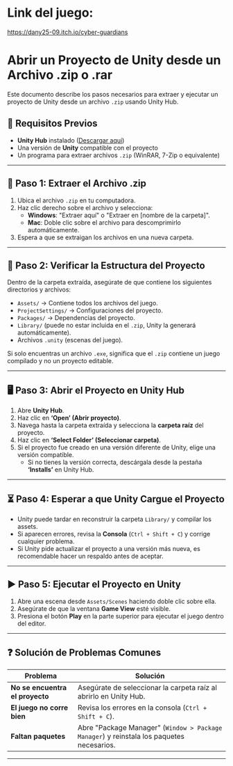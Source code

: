 # Link del juego: 
https://dany25-09.itch.io/cyber-guardians

# Abrir un Proyecto de Unity desde un Archivo .zip o .rar

Este documento describe los pasos necesarios para extraer y ejecutar un proyecto de Unity desde un archivo `.zip` usando Unity Hub.

## 📌 Requisitos Previos
- **Unity Hub** instalado ([Descargar aquí](https://unity.com/download))
- Una versión de **Unity** compatible con el proyecto
- Un programa para extraer archivos `.zip` (WinRAR, 7-Zip o equivalente)

---

## 📂 Paso 1: Extraer el Archivo .zip
1. Ubica el archivo `.zip` en tu computadora.
2. Haz clic derecho sobre el archivo y selecciona:
   - **Windows**: "Extraer aquí" o "Extraer en [nombre de la carpeta]".
   - **Mac**: Doble clic sobre el archivo para descomprimirlo automáticamente.
3. Espera a que se extraigan los archivos en una nueva carpeta.

---

## 📁 Paso 2: Verificar la Estructura del Proyecto
Dentro de la carpeta extraída, asegúrate de que contiene los siguientes directorios y archivos:
- `Assets/` → Contiene todos los archivos del juego.
- `ProjectSettings/` → Configuraciones del proyecto.
- `Packages/` → Dependencias del proyecto.
- `Library/` (puede no estar incluida en el `.zip`, Unity la generará automáticamente).
- Archivos `.unity` (escenas del juego).

Si solo encuentras un archivo `.exe`, significa que el `.zip` contiene un juego compilado y no un proyecto editable.

---

## 🖥️ Paso 3: Abrir el Proyecto en Unity Hub
1. Abre **Unity Hub**.
2. Haz clic en **‘Open’ (Abrir proyecto)**.
3. Navega hasta la carpeta extraída y selecciona la **carpeta raíz** del proyecto.
4. Haz clic en **‘Select Folder’ (Seleccionar carpeta)**.
5. Si el proyecto fue creado en una versión diferente de Unity, elige una versión compatible.
   - Si no tienes la versión correcta, descárgala desde la pestaña **‘Installs’** en Unity Hub.

---

## ⏳ Paso 4: Esperar a que Unity Cargue el Proyecto
- Unity puede tardar en reconstruir la carpeta `Library/` y compilar los assets.
- Si aparecen errores, revisa la **Consola** (`Ctrl + Shift + C`) y corrige cualquier problema.
- Si Unity pide actualizar el proyecto a una versión más nueva, es recomendable hacer un respaldo antes de aceptar.

---

## ▶️ Paso 5: Ejecutar el Proyecto en Unity
1. Abre una escena desde `Assets/Scenes` haciendo doble clic sobre ella.
2. Asegúrate de que la ventana **Game View** esté visible.
3. Presiona el botón **Play** en la parte superior para ejecutar el juego dentro del editor.

---

## ❓ Solución de Problemas Comunes
| Problema | Solución |
|----------|----------|
| **No se encuentra el proyecto** | Asegúrate de seleccionar la carpeta raíz al abrirlo en Unity Hub. |
| **El juego no corre bien** | Revisa los errores en la consola (`Ctrl + Shift + C`). |
| **Faltan paquetes** | Abre "Package Manager" (`Window > Package Manager`) y reinstala los paquetes necesarios. |

---
